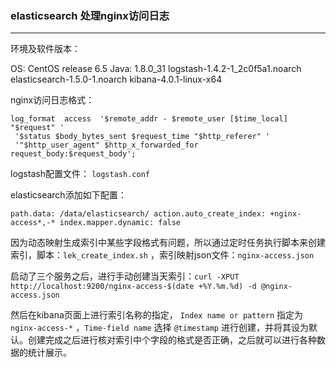 ### elasticsearch 处理nginx访问日志

---

环境及软件版本：

 OS: CentOS release 6.5
 Java: 1.8.0_31
 logstash-1.4.2-1_2c0f5a1.noarch
 elasticsearch-1.5.0-1.noarch
 kibana-4.0.1-linux-x64

nginx访问日志格式：

```
log_format  access  '$remote_addr - $remote_user [$time_local] "$request" '
 '$status $body_bytes_sent $request_time "$http_referer" '
 '"$http_user_agent" $http_x_forwarded_for request_body:$request_body';
```

logstash配置文件： `logstash.conf`

elasticsearch添加如下配置：

`path.data: /data/elasticsearch/
action.auto_create_index: +nginx-access*,-*
index.mapper.dynamic: false`

因为动态映射生成索引中某些字段格式有问题，所以通过定时任务执行脚本来创建索引，脚本：`lek_create_index.sh` ，索引映射json文件：`nginx-access.json`

启动了三个服务之后，进行手动创建当天索引：`curl -XPUT http://localhost:9200/nginx-access-$(date +%Y.%m.%d) -d @nginx-access.json`

然后在kibana页面上进行索引名称的指定， `Index name or pattern` 指定为 `nginx-access-*` ，`Time-field name` 选择 `@timestamp` 进行创建，并将其设为默认。创建完成之后进行核对索引中个字段的格式是否正确，之后就可以进行各种数据的统计展示。
